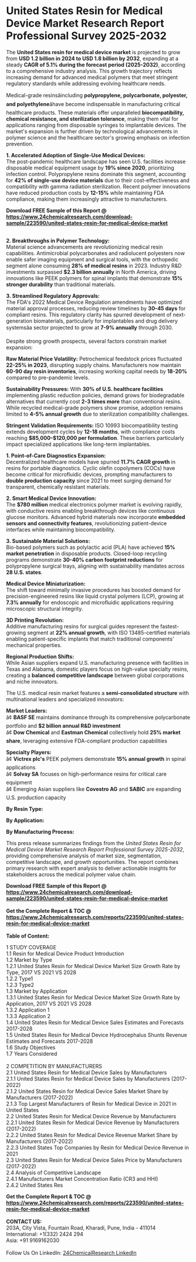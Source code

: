 <h1>United States Resin for Medical Device Market Research Report Professional Survey 2025-2032</h1><p>The <strong>United States resin for medical device market</strong> is projected to grow from <strong>USD 1.2 billion in 2024 to USD 1.8 billion by 2032</strong>, expanding at a steady <strong>CAGR of 5.1% during the forecast period (2025-2032)</strong>, according to a comprehensive industry analysis. This growth trajectory reflects increasing demand for advanced medical polymers that meet stringent regulatory standards while addressing evolving healthcare needs.</p><p>Medical-grade resinsâincluding <strong>polypropylene, polycarbonate, polyester, and polyethylene</strong>âhave become indispensable in manufacturing critical healthcare products. These materials offer unparalleled <strong>biocompatibility, chemical resistance, and sterilization tolerance</strong>, making them vital for applications ranging from disposable syringes to implantable devices. The market's expansion is further driven by technological advancements in polymer science and the healthcare sector's growing emphasis on infection prevention.</p><p><strong>1. Accelerated Adoption of Single-Use Medical Devices:</strong><br>
The post-pandemic healthcare landscape has seen U.S. facilities increase disposable medical equipment usage by <strong>19% since 2020</strong>, prioritizing infection control. Polypropylene resins dominate this segment, accounting for <strong>42% of single-use device materials</strong> due to their cost-effectiveness and compatibility with gamma radiation sterilization. Recent polymer innovations have reduced production costs by <strong>12-15%</strong> while maintaining FDA compliance, making them increasingly attractive to manufacturers.</p><div><b>Download FREE Sample of this Report @ 
            <a href="https://www.24chemicalresearch.com/download-sample/223590/united-states-resin-for-medical-device-market">
            https://www.24chemicalresearch.com/download-sample/223590/united-states-resin-for-medical-device-market</a></b></div><br><p><strong>2. Breakthroughs in Polymer Technology:</strong><br>
Material science advancements are revolutionizing medical resin capabilities. Antimicrobial polycarbonates and radiolucent polyesters now enable safer imaging equipment and surgical tools, with the orthopedic segment alone consuming <strong>28% of medical resins</strong> in 2023. Industry R&amp;D investments surpassed <strong>$2.3 billion annually</strong> in North America, driving innovations like PEEK polymers for spinal implants that demonstrate <strong>15% stronger durability</strong> than traditional materials.</p><p><strong>3. Streamlined Regulatory Approvals:</strong><br>
The FDA's 2022 Medical Device Regulation amendments have optimized material approval processes, reducing review timelines by <strong>30-45 days</strong> for compliant resins. This regulatory clarity has spurred development of next-generation biomaterials, particularly for implantables and drug delivery systemsâa sector projected to grow at <strong>7-9% annually</strong> through 2030.</p><p>Despite strong growth prospects, several factors constrain market expansion:</p><p><strong>Raw Material Price Volatility:</strong> Petrochemical feedstock prices fluctuated <strong>22-25% in 2023</strong>, disrupting supply chains. Manufacturers now maintain <strong>60-90 day resin inventories</strong>, increasing working capital needs by <strong>18-20%</strong> compared to pre-pandemic levels.</p><p><strong>Sustainability Pressures:</strong> With <strong>30% of U.S. healthcare facilities</strong> implementing plastic reduction policies, demand grows for biodegradable alternatives that currently cost <strong>2-3 times more</strong> than conventional resins. While recycled medical-grade polymers show promise, adoption remains limited to <strong>4-5% annual growth</strong> due to sterilization compatibility challenges.</p><p><strong>Stringent Validation Requirements:</strong> ISO 10993 biocompatibility testing extends development cycles by <strong>12-18 months</strong>, with compliance costs reaching <strong>$85,000-$120,000 per formulation</strong>. These barriers particularly impact specialized applications like long-term implantables.</p><p><strong>1. Point-of-Care Diagnostics Expansion:</strong><br>
Decentralized healthcare models have spurred <strong>11.7% CAGR growth</strong> in resins for portable diagnostics. Cyclic olefin copolymers (COCs) have become critical for microfluidic devices, prompting manufacturers to <strong>double production capacity</strong> since 2021 to meet surging demand for transparent, chemically resistant materials.</p><p><strong>2. Smart Medical Device Innovation:</strong><br>
The <strong>$780 million</strong> medical electronics polymer market is evolving rapidly, with conductive resins enabling breakthrough devices like continuous glucose monitors. Advanced hybrid materials now incorporate <strong>embedded sensors and connectivity features</strong>, revolutionizing patient-device interfaces while maintaining biocompatibility.</p><p><strong>3. Sustainable Material Solutions:</strong><br>
Bio-based polymers such as polylactic acid (PLA) have achieved <strong>15% market penetration</strong> in disposable products. Closed-loop recycling programs demonstrate <strong>30-40% carbon footprint reductions</strong> for polypropylene surgical trays, aligning with sustainability mandates across <strong>28 U.S. states</strong>.</p><p><strong>Medical Device Miniaturization:</strong><br>
    The shift toward minimally invasive procedures has boosted demand for precision-engineered resins like liquid crystal polymers (LCP), growing at <strong>7.3% annually</strong> for endoscopic and microfluidic applications requiring microscopic structural integrity.</p><p><strong>3D Printing Revolution:</strong><br>
    Additive manufacturing resins for surgical guides represent the fastest-growing segment at <strong>22% annual growth</strong>, with ISO 13485-certified materials enabling patient-specific implants that match traditional components' mechanical properties.</p><p><strong>Regional Production Shifts:</strong><br>
    While Asian suppliers expand U.S. manufacturing presence with facilities in Texas and Alabama, domestic players focus on high-value specialty resins, creating a <strong>balanced competitive landscape</strong> between global corporations and niche innovators.</p><p>The U.S. medical resin market features a <strong>semi-consolidated structure</strong> with multinational leaders and specialized innovators:</p><p><strong>Market Leaders:</strong><br>
â¢ <strong>BASF SE</strong> maintains dominance through its comprehensive polycarbonate portfolio and <strong>$2 billion annual R&amp;D investment</strong><br>
â¢ <strong>Dow Chemical</strong> and <strong>Eastman Chemical</strong> collectively hold <strong>25% market share</strong>, leveraging extensive FDA-compliant production capabilities</p><p><strong>Specialty Players:</strong><br>
â¢ <strong>Victrex plc's</strong> PEEK polymers demonstrate <strong>15% annual growth</strong> in spinal applications<br>
â¢ <strong>Solvay SA</strong> focuses on high-performance resins for critical care equipment<br>
â¢ Emerging Asian suppliers like <strong>Covestro AG</strong> and <strong>SABIC</strong> are expanding U.S. production capacity</p><p><strong>By Resin Type:</strong></p><p><strong>By Application:</strong></p><p><strong>By Manufacturing Process:</strong></p><p>This press release summarizes findings from the <em>United States Resin for Medical Device Market Research Report Professional Survey 2025-2032</em>, providing comprehensive analysis of market size, segmentation, competitive landscape, and growth opportunities. The report combines primary research with expert analysis to deliver actionable insights for stakeholders across the medical polymer value chain.</p><div><b>Download FREE Sample of this Report @ 
            <a href="https://www.24chemicalresearch.com/download-sample/223590/united-states-resin-for-medical-device-market">
            https://www.24chemicalresearch.com/download-sample/223590/united-states-resin-for-medical-device-market</a></b></div><br><div><b>Get the Complete Report & TOC @ 
            <a href="https://www.24chemicalresearch.com/reports/223590/united-states-resin-for-medical-device-market">
            https://www.24chemicalresearch.com/reports/223590/united-states-resin-for-medical-device-market</a></b></div><br>
            <b>Table of Content:</b><p>1 STUDY COVERAGE<br />
1.1 Resin for Medical Device Product Introduction<br />
1.2 Market by Type<br />
1.2.1 United States Resin for Medical Device Market Size Growth Rate by Type, 2017 VS 2021 VS 2028<br />
1.2.2 Type1<br />
1.2.3 Type2<br />
1.3 Market by Application<br />
1.3.1 United States Resin for Medical Device  Market Size Growth Rate by Application, 2017 VS 2021 VS 2028<br />
1.3.2 Application 1<br />
1.3.3 Application 2<br />
1.4 United States Resin for Medical Device  Sales Estimates and Forecasts 2017-2028<br />
1.5 United States Resin for Medical Device Hydrocephalus Shunts Revenue Estimates and Forecasts 2017-2028<br />
1.6 Study Objectives<br />
1.7 Years Considered<br />
<br />
2 COMPETITION BY MANUFACTURERS<br />
2.1 United States Resin for Medical Device Sales by Manufacturers<br />
2.1.1 United States Resin for Medical Device Sales by Manufacturers (2017-2022)<br />
2.1.2 United States Resin for Medical Device Sales Market Share by Manufacturers (2017-2022)<br />
2.1.3 Top Largest Manufacturers of  Resin for Medical Device in 2021 in United States<br />
2.2 United States Resin for Medical Device Revenue by Manufacturers<br />
2.2.1 United States Resin for Medical Device Revenue by Manufacturers (2017-2022)<br />
2.2.2 United States Resin for Medical Device Revenue Market Share by Manufacturers (2017-2022)<br />
2.2.3 United States Top Companies by Resin for Medical Device Revenue in 2021<br />
2.3 United States Resin for Medical Device Sales Price by Manufacturers (2017-2022)<br />
2.4 Analysis of Competitive Landscape<br />
2.4.1 Manufacturers Market Concentration Ratio (CR3 and HHI)<br />
2.4.2 United States Res</p><div><b>Get the Complete Report & TOC @ 
            <a href="https://www.24chemicalresearch.com/reports/223590/united-states-resin-for-medical-device-market">
            https://www.24chemicalresearch.com/reports/223590/united-states-resin-for-medical-device-market</a></b></div><br><b>CONTACT US:</b><br>
            203A, City Vista, Fountain Road, Kharadi, Pune, India - 411014<br>
            International: +1(332) 2424 294<br>
            Asia: +91 9169162030 <br><br>
            Follow Us On LinkedIn: <a href="https://www.linkedin.com/company/24chemicalresearch/">24ChemicalResearch LinkedIn</a>